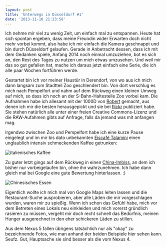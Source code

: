 ```yaml
---
layout: post
title: 'Unterwegs in Düsseldorf #1'
date: '2013-11-10 21:23:58'
---
```


Ich nehme mir viel zu wenig Zeit, um einfach mal zu entspannen. Heute hat sich spontan ergeben, dass meine Freundin wider Erwarten doch nicht mehr vorbei kommt, also habe ich mir einfach die Kamera geschnappt und bin durch Düsseldorf gelaufen. Gerade in Anbetracht dessen, dass ich mit dem Gedanken spiele, Anfang 2014 noch einmal umzuziehen, bot es sich an, den Rest des Tages zu nutzen um mich etwas umzusehen. Und weil mir das so gut gefallen hat, mache ich daraus jetzt einfach eine Serie, die ich alle paar Wochen fortführen werde.

Gestartet bin ich vor meiner Haustür in Derendorf, von wo aus ich mich dann langsam zum Stadtteil Zoo geschlendert bin. Von dort verschlug es mich nach Pempelfort und nahm auf dem Rückweg einen kleinen Umweg auf mich, so dass ich noch an der S-Bahn-Haltestelle Zoo vorbei kam. Die Aufnahmen habe ich allesamt mit der 1000D von [Robert](http://robertclausen.de/) gemacht, aus denen ich mir die besten herausgepickt und sie bei [flickr](http://www.flickr.com/photos/imperarvm/sets/72157637527107784/) publiziert habe. Sie stehen natürlich alle unter einer freien Creative Commons-Lizenz und die RAW-Aufahmen gibts auf Anfrage, falls da jemand was mit anfangen mag. 

Irgendwo zwischen Zoo und Pempelfort habe ich eine kurze Pause eingelegt und im mir bis dato unbekannten [Eiscafé Talamini](https://www.google.com/maps/preview#!data=!1m4!1m3!1d2693!2d6.8014413!3d51.2386698!4m12!2m11!1m10!1s0x0%3A0xa1a9bed55ea97fba!3m8!1m3!1d26081603!2d-95.677068!3d37.0625!3m2!1i1024!2i768!4f13.1) einen unglaublich intensiv schmeckenden Kaffee getrunken:

![italienisches Kaffee](/content/images/2013/Nov/IMG_20131110_173938.jpg)

Zu guter letzt gings auf dem Rückweg in einen [China-Imbiss](https://www.google.de/maps?t=m&ll=51.244784%2C6.788474000000001&q=Hongkong+China-Imbi%C3%9F&spn=0.021651722267010433%2C0.046117349726036205&output=classic), an dem ich bisher nur vorbeigelaufen bin, ohne ihn wahrzunehmen. Ich habe dann gleich mal bei Google eine gute Bewertung hinterlassen. :)

![Chinesisches Essen](/content/images/2013/Nov/IMG_20131110_192755.jpg)

Eigentlich wollte ich mich mal von Google Maps leiten lassen und die Restaurant-Suche ausprobieren, aber alle Läden die mir vorgeschlagen wurden, waren mir zu spießig. Wenn ich schon das Gefühl habe, mich vor dem Betreten eines Lokals neu einkleiden und mich vorerst gründlich rasieren zu müssen, vergeht mir doch recht schnell das Bedürfnis, meinen Hunger ausgerechnet in den eher schickeren Läden zu stillen.

Aus dem Nexus 5 fallen übrigens tatsächlich nur als "okay" zu bezeichnende Fotos, wie man anhand der beiden Beispiele hier sehen kann. Seufz. Gut, Hauptsache sie sind besser als die vom Nexus 4.